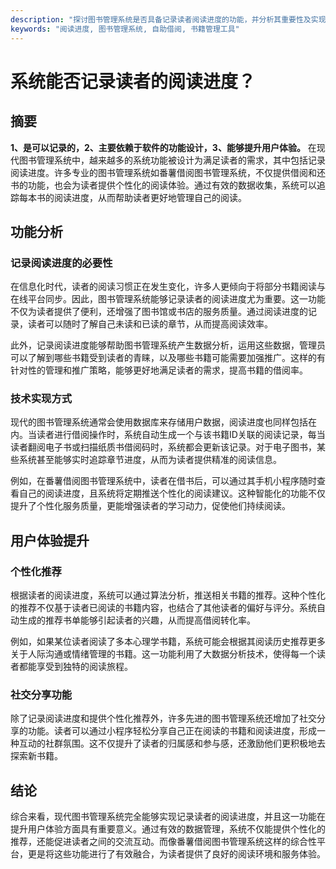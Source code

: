 ```yaml
---
description: "探讨图书管理系统是否具备记录读者阅读进度的功能，并分析其重要性及实现方式。"
keywords: "阅读进度, 图书管理系统, 自助借阅, 书籍管理工具"
---
```

# 系统能否记录读者的阅读进度？

## 摘要
**1、是可以记录的，2、主要依赖于软件的功能设计，3、能够提升用户体验。** 在现代图书管理系统中，越来越多的系统功能被设计为满足读者的需求，其中包括记录阅读进度。许多专业的图书管理系统如番薯借阅图书管理系统，不仅提供借阅和还书的功能，也会为读者提供个性化的阅读体验。通过有效的数据收集，系统可以追踪每本书的阅读进度，从而帮助读者更好地管理自己的阅读。

## 功能分析

### 记录阅读进度的必要性
在信息化时代，读者的阅读习惯正在发生变化，许多人更倾向于将部分书籍阅读与在线平台同步。因此，图书管理系统能够记录读者的阅读进度尤为重要。这一功能不仅为读者提供了便利，还增强了图书馆或书店的服务质量。通过阅读进度的记录，读者可以随时了解自己未读和已读的章节，从而提高阅读效率。

此外，记录阅读进度能够帮助图书管理系统产生数据分析，运用这些数据，管理员可以了解到哪些书籍受到读者的青睐，以及哪些书籍可能需要加强推广。这样的有针对性的管理和推广策略，能够更好地满足读者的需求，提高书籍的借阅率。

### 技术实现方式
现代的图书管理系统通常会使用数据库来存储用户数据，阅读进度也同样包括在内。当读者进行借阅操作时，系统自动生成一个与该书籍ID关联的阅读记录，每当读者翻阅电子书或扫描纸质书借阅码时，系统都会更新该记录。对于电子图书，某些系统甚至能够实时追踪章节进度，从而为读者提供精准的阅读信息。

例如，在番薯借阅图书管理系统中，读者在借书后，可以通过其手机小程序随时查看自己的阅读进度，且系统将定期推送个性化的阅读建议。这种智能化的功能不仅提升了个性化服务质量，更能增强读者的学习动力，促使他们持续阅读。

## 用户体验提升

### 个性化推荐
根据读者的阅读进度，系统可以通过算法分析，推送相关书籍的推荐。这种个性化的推荐不仅基于读者已阅读的书籍内容，也结合了其他读者的偏好与评分。系统自动生成的推荐书单能够引起读者的兴趣，从而提高借阅转化率。

例如，如果某位读者阅读了多本心理学书籍，系统可能会根据其阅读历史推荐更多关于人际沟通或情绪管理的书籍。这一功能利用了大数据分析技术，使得每一个读者都能享受到独特的阅读旅程。

### 社交分享功能
除了记录阅读进度和提供个性化推荐外，许多先进的图书管理系统还增加了社交分享的功能。读者可以通过小程序轻松分享自己正在阅读的书籍和阅读进度，形成一种互动的社群氛围。这不仅提升了读者的归属感和参与感，还激励他们更积极地去探索新书籍。

## 结论
综合来看，现代图书管理系统完全能够实现记录读者的阅读进度，并且这一功能在提升用户体验方面具有重要意义。通过有效的数据管理，系统不仅能提供个性化的推荐，还能促进读者之间的交流互动。而像番薯借阅图书管理系统这样的综合性平台，更是将这些功能进行了有效融合，为读者提供了良好的阅读环境和服务体验。
